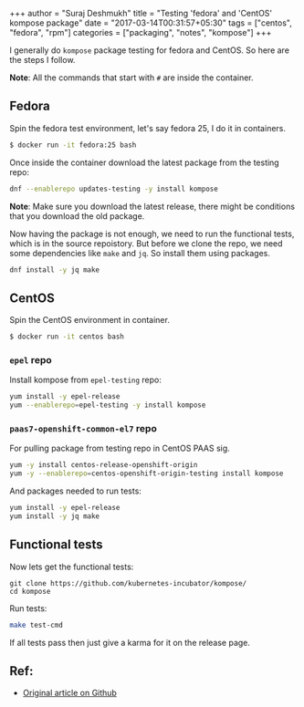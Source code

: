 +++
author = "Suraj Deshmukh"
title = "Testing 'fedora' and 'CentOS' kompose package"
date = "2017-03-14T00:31:57+05:30"
tags = ["centos", "fedora", "rpm"]
categories = ["packaging", "notes", "kompose"]
+++

I generally do `kompose` package testing for fedora and CentOS. So here are the steps I follow.

**Note**: All the commands that start with `#` are inside the container.

## Fedora

Spin the fedora test environment, let's say fedora 25, I do it in containers.

```bash
$ docker run -it fedora:25 bash
```

Once inside the container download the latest package from the testing repo:

```bash
dnf --enablerepo updates-testing -y install kompose
```

**Note**: Make sure you download the latest release, there might be conditions that you download the old package.

Now having the package is not enough, we need to run the functional tests, which is in the source repoistory. But before we clone the repo, we need some dependencies like `make` and `jq`. So install them using packages.

```bash
dnf install -y jq make
```

## CentOS

Spin the CentOS environment in container.

```bash
$ docker run -it centos bash
```

### `epel` repo

Install kompose from `epel-testing` repo:

```bash
yum install -y epel-release
yum --enablerepo=epel-testing -y install kompose
```

### `paas7-openshift-common-el7` repo

For pulling package from testing repo in CentOS PAAS sig.

```bash
yum -y install centos-release-openshift-origin
yum -y --enablerepo=centos-openshift-origin-testing install kompose
```


And packages needed to run tests:

```bash
yum install -y epel-release
yum install -y jq make
```

## Functional tests

Now lets get the functional tests:

```
git clone https://github.com/kubernetes-incubator/kompose/
cd kompose
```

Run tests:

```bash
make test-cmd
```

If all tests pass then just give a karma for it on the release page.

## Ref:

- [Original article on Github](https://github.com/surajssd/blog_contents/blob/master/content/post/test-kompose.md)
